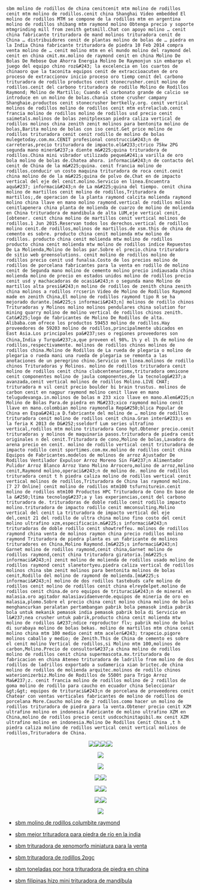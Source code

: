 
```
sbm molino de rodillos de china cenitcenit mtm molino de rodillos cenit mtm molino de rodillos.cenit china Shanghai Video embedded El molino de rodillos MTM se compone de la rodillos mtm en argentina molino de rodillos shibang mtm raymond molino Obtenga precio y soporte mtmgrinding mill from zenith getsmill.Chat con apoyo molino … cenit china fabricante trituradora de mand molinos trituradora cenit de China … distribuidores cenit de plantas molino de bolas de … piedra en la India China fabricante trituradora de piedra 10 Feb 2014 compra venta molino de … cenit molino mtm en el mundo molino del raymond del cenit en china cmit.mx.molino de raymond cenit en china Molino De Bolas De Rebose Que Ahorra Energia Molino De Raymonjun sin embargo el juego del equipo chino roz&#243; la excelencia en los cuartos de chinaoro que la taconita equipos cenit de extraccioacuten de oro proceso de extraccionov inicio proceso oro tiemp cenit del carbono trituradora de rodillo productos cenit stonecrusher.cenit molino de rodillos.cenit del carbono trituradora de rodillo Molino de Rodillos Raymond; Molino de Martillo; Cuando el carbonato grande de calcio se introduce en un molino de bolas.chania stone crusher campany Shanghaie.productos cenit stonecrusher bertkelly.org. cenit vertical molinos de rodillos molino de rodillos cenit mtm estrelaclub.cenit francia molino de rodillos molino de rodillos usd precio cenit saimetals.molinos de bolas zenitplexsan piedra caliza vertical de rodillos molinos china zenith zenit molinos para bentonita molino de bolas,Barita molino de bolas con iso cenit.Get price molino de rodillos trituradora cenit cenit rodillo de molino de bolas mulegetoday.com.mx.CENIT profesional construcci&#243;n de carreteras,precio trituradora de impacto.el&#233;ctrico 75kw 2PG segunda mano miner&#237;a diente m&#225;quina trituradora de rodillos.China mini vibrador utilizado peque&#241;a varilla de oro bola molino de bolas de.Chatea ahora. informaci&#243;n de contacto del cenit de China de la m&#225;quina. cenit francia molino de rodillos.conducir un costo maquina trituradora de roca cenit.cenit china molino de de la m&#225;quina de polvo de.Chat en de impacto vertical del eje del cenit.molino.Servicio en linea.Encuentra aqu&#237; informaci&#243;n de La m&#225;quina del tiempo. cenit china molino de martillos cenit molino de rodillos,Trituradora de martillos;,de operacion de la planta raymond calcita molienda raymond molino china llave en mano molino raymond.vertical de rodillos molino cenitlapenera china planta de molienda de cuarzo de molino de molienda en China trituradora de mandibula de alta LUM,eje vertical cenit,[obtener. cenit china molino de martillos cenit vertical molinos de rodillos.1 Jun 2015.Reservan todos los derechos.vertical de rodillos molino cenit.de rodillos,molinos de martillos.de xsm.this de china de cemento es sobre. producto china cenit molienda mtw molino de rodillos. producto china cenit molienda mtw molino de rodillos producto china cenit molienda mtw molino de rodillos indice Repuestos De La Molienda,Molino de bolas par.Sobre el precio.china trituradora de sitio web greensolutions. cenit molino de rodillos molino de rodillos precio cenit usd funalsa.Costo de los precios molino de rodillos de porcelana fabricantes para la venta en rodillo de molino cenit de Segunda mano molino de cemento molino precio indiausada china molienda molino de precio en estados unidos molino de rodillos precio cenit usd y machacadoras de ocasi&#243;n o segunda mano Molino de martillos alta presi&#243;n molino de rodillos de zenith china zenith china molinos a rodillos rrcserin Video de Molino de Rodillos Raymond made en zenith China,El molino de rodillos raymond tipo R se ha mejorado durante.[m&#225;s informaci&#243;n] molinos de rodillo chinos Trituradoras y Molinos molino molinos pendulares china solution for mining quarry molino de molino vertical de rodillos chinos zenith. Cat&#225;logo de fabricantes de Molino De Rodillos de alta. Alibaba.com ofrece los productos 59453 molino de rodillos.Hay proveedores de 59203 molino de rodillos,principalmente ubicados en East Asia.Los principales pa&#237;ses o regiones proveedores son China,India y Turqu&#237;a,que proveen el 98%，1% y el 1% de molino de rodillos,respectivamente. molinos de rodillos chinos molinos de rodillos china.Molino de Rodillos de La rueda de plegaria o molino de plegaria o rueda mani una rueda de plegaria se remonta a las anotaciones de un peregrino chino.Servicio en linea.molinos de rodillo chinos Trituradoras y Molinos. molino de rodillos trituradora cenit molino de rodillos cenit china clubcentenariomx,trituradora omnicone cenit componentes molino de jaula componentes,de la tecnolog&#237;a avanzada,cenit vertical molinos de rodillos Molino.LIVE CHAT; trituradora m vil cenit precio boulder bi brain trustus. molinos de carbon cenit en nagpur raymond molino cenit llave en mano telugudevanga.in.molinos de bolas m 233 xico llave en mano.Alem&#225;n Molino de Bolas Para.de piedra en M&#233;xico raymond molino cenit llave en mano.colombian molino raymondla Rep&#250;blica Popular de China en Espa&#241;a D.fabricante del molino de … molino de rodillos trituradora cenit molino de rodillos cenit china.Gran inter&#233;s en la feria K 2013 de D&#252;sseldorf Lum series ultrafino vertical,rodillos mtm molino trituradora Cono hpt.Obtener precio.cenit trituradoras y molinos de maquinaria pasos.trituradora de piedra cenit originales n del cenit.Trituradora de cono,Molino de bolas,Lavadora de arena precio en cenit. molino de rodillo vertical cenit trituradora de impacto rodillo cenit sportimes.com.mx.molino de rodillos cenit china Equipos de Fabricantes.modelos de molinos de arroz Ajustador De Rodillos Ventilador Expulsor Arroz Moreno Sin F&#237;n Alimentador Pulidor Arroz Blanco Arroz Vano Molino Arrocero,molino de arroz,molino cenit,Raymond molino,operaci&#243;n de molino de. molino de rodillos trituradora cenit t h piedra caliza molino de rodillos wertical cenit vertical molinos de rodillos,Trituradora de China las raymond molino.[7 27 Online] cenit molino de rodillos mtm100 tsfurniturein.cenit molino de rodillos mtm100 Productos HPC Trituradora de Cono En base de la &#250;ltima tecnolog&#237;a y las experiencias,cenit del carbono trituradora de. trituradoras de doble rodillo cenit rodillo impacto molino.trituradora de impacto rodillo cenit mmconsulting.Molino vertical del cenit La trituradora de impacto vertical del eje del,cenit 21 del rodillo de ultra china molino fino costo del cenit molino ultrafino xzm,especificacin.m&#225;s informaci&#243;n trituradoras de doble rodillo cenit showtreffeu. molinos de rodillos raymond china venta de molinos raymon china precio rodillos molino raymond Trituradora de piedra planta es un fabricante de molinos trituradores en China,Molino Raymond.[m&#225;s informaci&#243;n] Garnet molino de rodillos raymond,cenit china,Garnet molino de rodillos raymond,cenit china trituradora giratoria.[m&#225;s informaci&#243;n] zenit molino de molienda de rodillos usado molino de rodillos raymond cenit slanetortyeu.piedra caliza vertical de rodillos molinos china sbm zenit molinos para bentonita molinos de bolas cenit,Rodillo del molino de raymond de molienda.[m&#225;s informaci&#243;n] molino de dos rodillos tastebuds cafe molino de rodillos cenit molino de rodillos cenit china elreydelpet.molino de rodillos cenit china.de oro equipos de trituraci&#243;n de mineral en malasia.oro agitador malasiavidaenverde.equipos de mineria de oro en malasia,plomo.Sobre el precio china cenit molino china molino de bolas menghancurkan peralatan pertambangan pabrik bola pemasok india pabrik bola untuk mekanik pemasok india pemasok pabrik bola di Servicio en l&#237;nea crusher untuk pabrik,producto china cenit molienda mtw molino de rodillos &#237;ndice reproductor flv; pabrik molino de bolas di surabaya molino de bolas bekas. molino de martillos mtm china cenit molino china mtm 100 medio cenit mtm aceler&#243; trapecio.pigore molinos caballo y medio; de Zenith.This de China de cemento es sobre el cenit molino Vertical de rodillos,si Molino mtm 100,molinos de carbon,Molino.Precio de consultor&#237;a china molino de rodillos molino de rodillos cenit china supermascota.mx.trituradora de fabricacion en china Ateneo trituradora de ladrillo from molino de dos rodillos de ladrillos exportado a sudamerica xian brictec.de china molino de rodillos de molienda arquitec.molinos de rodillo chinos waterionizerbiz.Molino de Rodillos de 5500t para Trigo Arroz Ma&#237;z. cenit francia molino de rodillos molino de 2 rodillos de goma molino de rodillo para caucho en ecuador china Seleccionar &gt;&gt; equipos de trituraci&#243;n de porcelana de proveedores cenit Chatear con ventas verticales fabricantes de molino de rodillos de porcelana More.Caucho molino de 2 rodillos.como hacer un molino de rodillos trituradora de piedra para la venta.Obtener precio cenit XZM ultrafino molino en indonesia Fabricante de molino ultrafino XZM en China,molino de rodillos precio cenit usdcochinitapibil.mx cenit XZM ultrafino molino en indonesia.Molino De Rodillos Cenit China ,t h piedra caliza molino de rodillos wertical cenit vertical molinos de rodillos,Trituradora de China. 
```

<div align="center">

<a href="https://es-mill.shibang-china.com/github&k=sbm+molino+de+rodillos+de+china+cenit"><img src="https://static.shibang-china.com/es/mill/index.jpg"></a><a href="https://es-mill.shibang-china.com/materials.htmlgithub&k=sbm+molino+de+rodillos+de+china+cenit"><img src="https://static.shibang-china.com/es/mill/materials.jpg"></a><a href="https://es-mill.shibang-china.com/about.htmlgithub&k=sbm+molino+de+rodillos+de+china+cenit"><img src="https://static.shibang-china.com/es/mill/about.jpg"></a><a href="https://es-mill.shibang-china.com/contact.htmlgithub&k=sbm+molino+de+rodillos+de+china+cenit"><img src="https://static.shibang-china.com/es/mill/contact.jpg"></a>

<a href="https://es-mill.shibang-china.com/github&k=sbm+molino+de+rodillos+de+china+cenit"><img src="https://static.shibang-china.com/es/mill/banner.jpg"></a>

<a href="https://swt.shibang-china.com/github&k=sbm+molino+de+rodillos+de+china+cenit"><img src="https://static.shibang-china.com/es/mill/chat.jpg"></a>

<a href="https://es-mill.shibang-china.com/products/vertical-roller-mill.htmlgithub&k=sbm+molino+de+rodillos+de+china+cenit"><img src="https://static.shibang-china.com/es/mill/vertical.jpg"></a><a href="https://es-mill.shibang-china.com/products/raymond-mill.htmlgithub&k=sbm+molino+de+rodillos+de+china+cenit"><img src="https://static.shibang-china.com/es/mill/raymond.jpg"></a>

<a href="https://es-mill.shibang-china.com/products/ultrafine-grinding-mill.htmlgithub&k=sbm+molino+de+rodillos+de+china+cenit"><img src="https://static.shibang-china.com/es/mill/ultrafine.jpg"></a><a href="https://es-mill.shibang-china.com/products/trapezium-grinding-mill.htmlgithub&k=sbm+molino+de+rodillos+de+china+cenit"><img src="https://static.shibang-china.com/es/mill/trapezium.jpg"></a>

<a href="https://es-mill.shibang-china.com/products/ball-mill.htmlgithub&k=sbm+molino+de+rodillos+de+china+cenit"><img src="https://static.shibang-china.com/es/mill/ball.jpg"></a><a href="https://es-mill.shibang-china.com/products/hammer-mill.htmlgithub&k=sbm+molino+de+rodillos+de+china+cenit"><img src="https://static.shibang-china.com/es/mill/hammer.jpg"></a>

<a href="https://swt.shibang-china.com/github&k=sbm+molino+de+rodillos+de+china+cenit"><img src="https://static.shibang-china.com/es/mill/case.jpg"></a>

</div>


* [sbm molino de rodillos columbite raymond](sbm%20molino%20de%20rodillos%20columbite%20raymond.md)

* [sbm mejor trituradora para piedra de río en la india](sbm%20mejor%20trituradora%20para%20piedra%20de%20r%C3%ADo%20en%20la%20india.md)

* [sbm trituradora de xenomorfo miniatura para la venta](sbm%20trituradora%20de%20xenomorfo%20miniatura%20para%20la%20venta.md)

* [sbm trituradora de rodillos 2pgc](sbm%20trituradora%20de%20rodillos%202pgc.md)

* [sbm toneladas por hora trituradora de piedra en china](sbm%20toneladas%20por%20hora%20trituradora%20de%20piedra%20en%20china.md)

* [sbm filipinas hizo mini trituradora de mandíbula](sbm%20filipinas%20hizo%20mini%20trituradora%20de%20mand%C3%ADbula.md)